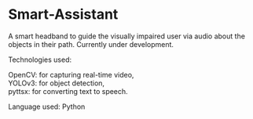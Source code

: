 # Smart-Assistant
A smart headband to guide the visually impaired user via audio about the objects in their path. Currently under development.

Technologies used: 

OpenCV: for capturing real-time video, <br>
YOLOv3: for object detection, <br>
pyttsx: for converting text to speech. <br>

Language used: Python
